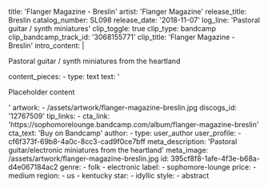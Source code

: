 title: 'Flanger Magazine - Breslin'
artist: 'Flanger Magazine'
release_title: Breslin
catalog_number: SL098
release_date: '2018-11-07'
log_line: 'Pastoral guitar / synth miniatures'
clip_toggle: true
clip_type: bandcamp
clip_bandcamp_track_id: '3068155771'
clip_title: 'Flanger Magazine - Breslin'
intro_content: |
  <p>Pastoral guitar / synth miniatures from the heartland
  </p>
content_pieces:
  -
    type: text
    text: '<p>Placeholder content</p>'
artwork:
  - /assets/artwork/flanger-magazine-breslin.jpg
discogs_id: '12767509'
tip_links:
  -
    cta_link: 'https://sophomorelounge.bandcamp.com/album/flanger-magazine-breslin'
    cta_text: 'Buy on Bandcamp'
author:
  -
    type: user_author
    user_profile:
      - cf6f373f-69b8-4a0c-8cc3-cad9f0ce7bff
meta_description: 'Pastoral guitar/electronic miniatures from the heartland'
meta_image: /assets/artwork/flanger-magazine-breslin.jpg
id: 395cf8f8-1afe-4f3e-b68a-d4e067184ac2
genre:
  - folk
  - electronic
label:
  - sophomore-lounge
price:
  - medium
region:
  - us
  - kentucky
star:
  - idyllic
style:
  - abstract
